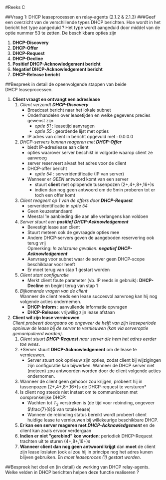 #Reeks C

##Vraag 1: DHCP leaseprocessen en relay-agents (2.1.2 & 2.1.3)
###Geef een overzicht van de verschillende types DHCP berichten. Hoe wordt in het bericht het type aangeduid ?
Het type wordt aangeduid door middel van de optie nummer 53 te zetten. De beschikbare opties zijn 

1. **DHCP-Discovery**
2. **DHCP-Offer**
3. **DHCP-Request**
4. **DHCP-Decline**
5. **Positief DHCP-Acknowledgement bericht**
6. **Negatief DHCP-Acknowledgement bericht**
7. **DHCP-Release bericht**

##Bespreek in detail de opeenvolgende stappen van beide DHCP leaseprocessen.
1. **Client vraagt en ontvangt een adreslease**
	1. *Client verzendt **DHCP-Discovery***
		* Broadcast bericht naar het lokale subnet
		* Onderhandelen over leasetijden en welke gegevens precies gewenst zijn
			- *optie 51* : leasetijd aanvragen
			- *optie 55* : geordende lijst met opties
		* IP adres van client in bericht opgevuld met : 0.0.0.0
	2. *DHCP-servers kunnen reageren met **DHCP-Offer***
		* biedt IP-adreslease aan client
		* opties waarover server beschikt in volgorde waarop client ze aanvroeg
		* server reserveert alvast het adres voor de client
		* DHCP-offer bericht
			- *optie 54* : serveridentificatie (IP van server)
		* Wanneer er *GEEN* antwoord komt van een server
			- stuurt **client** met oplopende tussenpozen (2+,4+,8+,16+)s
			- indien dan nog geen antwoord om de 5min proberen tot er toch een offer komt
	3. *Client reageert op 1 van de offers door **DHCP-Request***
		* serveridentificatie in *optie 54*
		* Geen keuzestandaard
		* Meestal 1e aanbieding die aan alle verlangens kan voldoen
	4. *Server stuurt een **positief DHCP-Acknowledgement***
		* Bevestigt lease aan client
		* Stuurt meteen ook de gevraagde opties mee
		* Andere DHCP-servers geven de aangeboden reservering ook terug vrij  
		Opmerking: *In zeldzame gevallen: **negatief DHCP-Acknowledgement***
		* Aanvraag voor subnet waar de server geen DHCP-scope beschikbaar voor heeft
		* Er moet terug van stap 1 gestart worden
	5. *Client start configuratie*
		* Merkt client foute parameter (vb. IP reeds in gebruik): **DHCP-Decline** en begint terug van stap 1
	6. *Bijkomende vragen van de client*  
		Wanneer de client reeds een lease succesvol aanvroeg kan hij nog volgende acties ondernemen.  
		* **DHCP-Inform** : aanvullende informatie opvragen
		* **DHCP-Release**: vrijwillig zijn lease afstaan
2. **Client wil zijn lease vernieuwen**  
*Client probeert doorgaans op ongeveer de helft van zijn leaseperiode opnieuw de lease bij de server te vernieuwen (kan via serveroptie gemanipuleerd worden).*
	1. *Client stuurt **DHCP-Request** naar server die hem het adres eerder toe wees*.
	2. *Server stuurt **DHCP-Acknowledgement** om de lease te vernieuwen.
		* Server stuurt ook opnieuw zijn opties, zodat client bij wijzigingen zijn configuratie kan bijwerken.
Wanneer de DHCP server niet (meteen) zou antwoorden worden door de client volgende acties ondernomen. 
	1. Wanneer de client geen gehooor zou krijgen, probeert hij in tussenpozen (2+,4+,8+,16+)s de DHCP-request te versturen*
	2. Is client nog steeds niet instaat om te communiceren met oorspronkelijke DHCP:  
		- Wachten tot $T_2$ verstreken is (de tijd voor rebinding, ongeveer $\frac{7}{8}$ van totale lease)
		- Wanneer de rebinding status bereikt wordt probeert client huidige lease te vernieuwen bij willekeurige
			beschikbare DHCP.
	3. **Er kan een server reageren met *DHCP-Acknowledgement*** en de client kan zoals ervoor verdergaan
	4. **Indien er niet "gerebind" kon worden**: periodiek DHCP-Request trachten uit te sturen (4+,8+,16+)s
	5. **Wanneer client dan nog geen antwoord krijgt** dan **moet** de client zijn lease loslaten (ook al zou hij in principe  			nog het adres kunen blijven gebruiken. En *moet leaseproces (1) gestart worden*.


##Bespreek het doel en (in detail) de werking van DHCP relay-agents. Welke velden in DHCP berichten helpen deze functie realiseren ?
